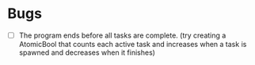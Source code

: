 # Bugs

- [ ] The program ends before all tasks are complete. (try creating a AtomicBool that counts each active task and increases when a task is spawned and decreases when it finishes)
